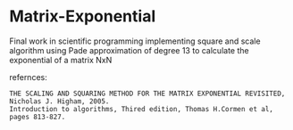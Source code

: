 # Matrix-Exponential
Final work in scientific programming implementing square and scale algorithm using Pade approximation of degree 13 to calculate the exponential of a matrix NxN

refernces: 

    THE SCALING AND SQUARING METHOD FOR THE MATRIX EXPONENTIAL REVISITED, Nicholas J. Higham, 2005.
    Introduction to algorithms, Thired edition, Thomas H.Cormen et al, pages 813-827.
